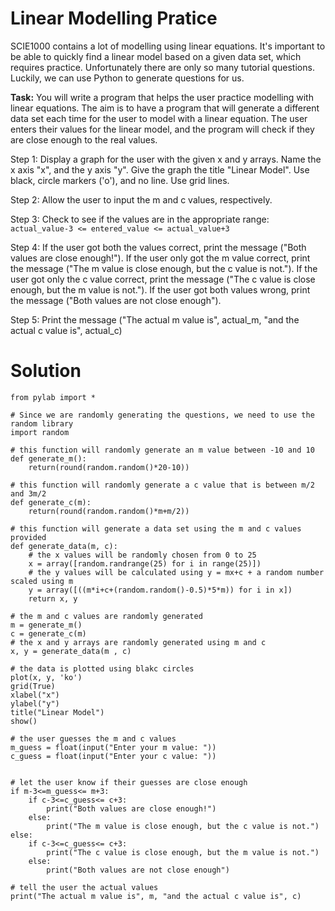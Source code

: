# Linear Modelling Pratice

SCIE1000 contains a lot of modelling using linear equations. It's important to be able to quickly find a linear model based on a given data set, which requires practice. Unfortunately there are only so many tutorial questions. Luckily, we can use Python to generate questions for us.


**Task:** You will write a program that helps the user practice modelling with linear equations. The aim is to have a program that will generate a different data set each time for the user to model with a linear equation. The user enters their values for the linear model, and the program will check if they are close enough to the real values. 

Step 1: Display a graph for the user with the given x and y arrays. Name the x axis "x", and the y axis "y". Give the graph the title "Linear Model". Use black, circle markers ('o'), and no line. Use grid lines.

Step 2: Allow the user to input the m and c values, respectively.

Step 3: Check to see if the values are in the appropriate range: `actual_value-3 <= entered_value <= actual_value+3`

Step 4: If the user got both the values correct, print the message ("Both values are close enough!"). If the user only got the m value correct, print the message ("The m value is close enough, but the c value is not."). If the user got only the c value correct, print the message ("The c value is close enough, but the m value is not."). If the user got both values wrong, print the message ("Both values are not close enough").

Step 5: Print the message ("The actual m value is", actual_m, "and the actual c value is", actual_c)


# Solution
```
from pylab import *

# Since we are randomly generating the questions, we need to use the random library
import random

# this function will randomly generate an m value between -10 and 10
def generate_m():
    return(round(random.random()*20-10))

# this function will randomly generate a c value that is between m/2 and 3m/2
def generate_c(m):
    return(round(random.random()*m+m/2))

# this function will generate a data set using the m and c values provided
def generate_data(m, c):
    # the x values will be randomly chosen from 0 to 25
    x = array([random.randrange(25) for i in range(25)])
    # the y values will be calculated using y = mx+c + a random number scaled using m
    y = array([((m*i+c+(random.random()-0.5)*5*m)) for i in x])
    return x, y
    
# the m and c values are randomly generated
m = generate_m()
c = generate_c(m)
# the x and y arrays are randomly generated using m and c
x, y = generate_data(m , c)

# the data is plotted using blakc circles
plot(x, y, 'ko')
grid(True)
xlabel("x")
ylabel("y")
title("Linear Model")
show()

# the user guesses the m and c values
m_guess = float(input("Enter your m value: "))
c_guess = float(input("Enter your c value: "))


# let the user know if their guesses are close enough
if m-3<=m_guess<= m+3:
    if c-3<=c_guess<= c+3:
        print("Both values are close enough!")
    else:
        print("The m value is close enough, but the c value is not.")
else:
    if c-3<=c_guess<= c+3:
        print("The c value is close enough, but the m value is not.")
    else:
        print("Both values are not close enough")
        
# tell the user the actual values
print("The actual m value is", m, "and the actual c value is", c)

```
